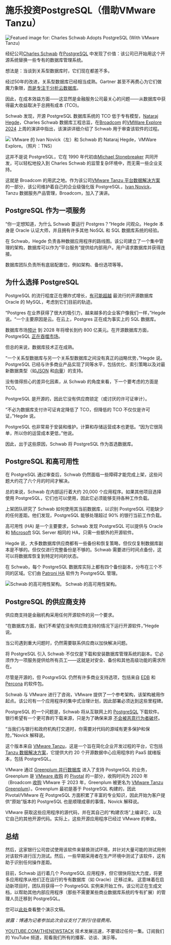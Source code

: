 # 施乐投资PostgreSQL（借助VMware Tanzu）

![Featued image for: Charles Schwab Adopts PostgreSQL (With VMware Tanzu)](https://cdn.thenewstack.io/media/2024/09/8b061920-hegde-1024x768.jpg)

经纪公司[Charles Schwab](https://www.schwab.com/) 在[PostgreSQL](https://thenewstack.io/qa-how-enterprisedb-brings-five-nines-to-postgresql/) 中发现了价值：该公司已开始用这个开源系统替换一些专有的数据库管理系统。

想法是：当谈到关系型数据库时，它们现在都差不多。

经过50年的改进，关系型数据库已经相当成熟。Gartner 甚至不再费心为它们做魔力象限，[而是专注于分析云数据库](https://www.gartner.com/reviews/market/cloud-database-management-systems)。

因此，在成本效益方面——这显然是金融服务公司最关心的问题——从数据库中获得最大收益取决于总拥有成本 (TCO)。

Schwab 发现，开源 PostgreSQL 数据库系统的 TCO 低于专有模型，[Nataraj Hegde](https://www.linkedin.com/in/nataraj-hegde-12767417/)，Charles Schwab 数据库工程总监，在[Broadcom](https://broadcom-software.security.com/blogs/division/broadcom-software?utm_content=inline+mention) 的[VMWare Explore 2024](https://www.vmware.com/explore/us?utm_source=the+new+stack&utm_medium=referral&utm_campaign=event&utm_content=inline-mention) 上周的演讲中指出，该演讲详细介绍了 Schwab 用于审查该软件的过程。

![](https://cdn.thenewstack.io/media/2024/08/bda5a30f-novick-hegde-300x225.jpg)
VMware 的 Ivan Novick（左）和 Schwab 的 Nataraj Hegde，VMWare Explore。（照片：TNS）

这并不是说 PostgreSQL，它在 1990 年代初由[Michael Stonebreaker](https://thenewstack.io/dr-michael-stonebraker-a-short-history-of-database-systems/) 共同开发，可以轻松地投入到 Charles Schwab 的监管复杂环境中，而无需一些企业支持。

这就是 Broadcom 的用武之地。作为该公司[VMware Tanzu 平台数据解决方案](https://tanzu.vmware.com/data) 的一部分，该公司维护着自己的企业级强化版 PostgreSQL，[Ivan Novick](https://www.linkedin.com/in/ivannovick/)，Tanzu 数据服务产品管理，Broadcom，加入了演讲。

## PostgreSQL 作为一项服务
“你一定想知道，为什么 Schwab 要运行 Postgres？”Hegde 问观众。Hegde 本身是 Oracle 认证大师，并且拥有许多其他 NoSQL 和 SQL 数据库系统的经验。

在 Schwab，Hegde 负责各种数据应用程序的路线图。该公司建立了一个集中管理的架构，数据库可以作为“平台服务”提供给内部用户。用户请求数据库并获得连接。

数据库团队负责所有底层配置位，例如架构、备份选项等等。

## 为什么选择 PostgreSQL
PostgreSQL 的流行程度正在爆炸式增长，[有可能超越](https://db-engines.com/en/ranking) 最流行的开源数据库 Oracle 的 MySQL，考虑到它们目前的轨迹。

“Postgres 在业界获得了很大的吸引力，越来越多的企业客户像我们一样，”Hegde 说。“一个主要原因是云。在云上，Postgres 正在成为事实上的 SQL 数据库。

数据库市场[预计](https://www.einpresswire.com/article/638376992/operational-database-management-market-size-worth-usd-80-26-billion-in-2028-at-a-cagr-of-5-2) 到 2028 年将增长到约 800 亿美元。在开源数据库方面，PostgreSQL [正在吞噬市场](https://medium.com/@fengruohang/postgres-is-eating-the-database-world-157c204dcfc4)。

但总的来说，数据库技术正在成熟。

“一个关系型数据库与另一个关系型数据库之间没有真正的战略优势，”Hegde 说。PostgreSQL 已经与许多商业产品实现了同等水平，包括优化、索引策略以及对最新数据类型（如[JSON](https://thenewstack.io/an-introduction-to-json/) 和[向量](https://thenewstack.io/onehouse-automates-vector-embedding-for-its-data-lakehouse/)）的支持。

没有值得担心的差异化因素，从 Schwab 的角度来看，下一个要考虑的方面是 TCO。

PostgreSQL 是开源的，因此它没有供应商锁定（或讨厌的许可证审计）。

“不必为数据库支付许可证肯定降低了 TCO，但降低的 TCO 不仅仅是许可证，”Hegde 说。

PostgreSQL 也非常易于安装和维护。计算和存储运营成本也更低。“因为它很简单，所以你的运营成本更低，”他说。

因此，出于这些原因，Schwab 将 PostgreSQL 作为首选数据库。

## PostgreSQL 和高可用性
在 PostgreSQL 通过审查后，Schwab 仍然面临一些障碍才能完成上架，这些问题大约花了六个月的时间才解决。

总的来说，Schwab 在内部运行着大约 20,000 个应用程序。如果其他项目选择使用 PostgreSQL，它们也可以使用，因此它必须能够支持各种工作负载。

上架团队研究了 Schwab 如何使用其当前数据库，以识别 PostgreSQL 可能缺少的任何差距。他们发现，PostgreSQL 能够处理超过 90% 的银行当前工作负载。

高可用性 (HA) 是一个主要要求，Schwab 发现 PostgreSQL 可以提供与 Oracle 和 [Microsoft](https://news.microsoft.com/?utm_content=inline+mention) SQL Server 相同的 HA，只需一些额外的开源软件。

Hegde 说，大多数数据库供应商都有一些备份和恢复策略，但仅仅复制数据库副本是不够的。但仅仅进行完整备份是不够的。Schwab 需要进行时间点备份，这可以将数据库恢复到特定时间的状态。

在 Schwab，每个 PostgreSQL 数据库实际上都有四个备份副本，分布在三个不同的区域。它们由 [Patroni HA](https://patroni.readthedocs.io/en/latest/) 软件为 PostgreSQL 管理。

![Schwab 的高可用性架构。](https://cdn.thenewstack.io/media/2024/09/4fcf1b1f-schwab-postgres-04.jpg)
Schwab 的高可用性架构。


## PostgreSQL 的供应商支持
供应商支持是金融机构采用任何开源软件的另一个要求。

“在数据库方面，我们不希望在没有供应商支持的情况下运行开源软件，”Hegde 说。

当公司遇到重大问题时，仍然需要联系供应商以加快解决问题。

将 PostgreSQL 引入 Schwab 不仅仅是下载和安装数据库管理系统的副本。它必须作为一项服务提供给所有员工——这就是对安全、备份和其他高级功能的需求所在。

尽管是开源的，但 PostgreSQL 仍然有许多商业支持选项，包括来自 [EDB](https://www.enterprisedb.com/) 和 [Percona](https://www.percona.com/?utm_content=inline+mention) 的软件包。

Schwab 与 VMware 进行了咨询，VMware 提供了一个参考架构，该架构被用作起点。该公司有一个应用程序的集中式治理计划，因此部署必须达到这些里程碑。

PostgreSQL 的一个问题是，Schwab 将从互联网上的 [PostgreSQL](https://www.postgresql.org/) 下载软件。银行希望有一个更可靠的下载来源，只是为了确保来源 [不会被恶意行为者破坏](https://thenewstack.io/linux-xz-backdoor-damage-could-be-greater-than-feared/)。

“当我们与银行和政府机构打交道时，你需要对代码的源域有更多保护和保险，”Novick 解释说。

这个版本来自 [VMware Tanzu](https://tanzu.vmware.com?utm_content=inline+mention)，这是一个旨在简化企业开发过程的平台，它包括 [Tanzu 数据解决方案](https://tanzu.vmware.com/data)，它提供大约 20 个开源数据中心应用程序的 PaaS 就绪版本，包括 PostgreSQL。

VMware 通过 [Greenplum 并行数据库](https://thenewstack.io/pivotal-readies-the-greenplum-parallel-processing-database-for-kubernetes/) 进入了支持 PostgreSQL 的业务，Greenplum 是 [VMware 收购](https://thenewstack.io/vmware-acquires-pivotal-software-for-more-kubernetes-prowess/) 的 [Pivotal](https://thenewstack.io/pivotal-readies-the-greenplum-parallel-processing-database-for-kubernetes/) 的一部分，收购时间为 2020 年（Broadcom [收购](https://thenewstack.io/vmware-to-be-acquired-by-broadcom-in-a-61-billion-deal/) VMware 于 2023 年，Greenplum 被更名为 [VMware Tanzu Greenplum](https://tanzu.vmware.com/greenplum)）。Greenplum 最初是基于 PostgreSQL 构建的，因此 Pivotal/VMware 在 PostgreSQL 方面积累了丰富的专业知识，因此开始为客户提供“原始”版本的 PostgreSQL 也是顺理成章的事情，Novick 解释说。

VMware 获取这些应用程序的源代码，并在其自己的“构建农场”上编译它，以及它自己的其他开源代码。实际上，这些开源应用程序已经过 VMware 的审查。

## 总结
然后，这家银行公司尝试使用该软件来替换测试环境，并针对大量可能的测试用例对该软件进行压力测试。然后，一些早期采用者在生产环境中测试了该软件，这有助于识别任何操作差距。

目前，Schwab 运行着几个 PostgreSQL 应用程序，但它很快将加大力度，将更多应用程序从他们正在运行的专有数据库（如 Oracle）迁移过来。
这意味着在启动新项目时，团队将获得一个 PostgreSQL 实例来开始工作。该公司正在生成文档，以帮助其他内部应用程序（那些不需要某些商业数据库系统的专有扩展）的管理人员迁移到 PostgreSQL。

您可以[此处](https://www.vmware.com/explore/video-library/video/6360759651112)查看整个演示文稿。

*披露：博通为记者参加此次会议支付了旅行/住宿费用。*

[YOUTUBE.COM/THENEWSTACK](https://youtube.com/thenewstack?sub_confirmation=1)
技术发展迅速，不要错过任何一集。订阅我们的 YouTube 频道，观看我们所有的播客、访谈、演示等。